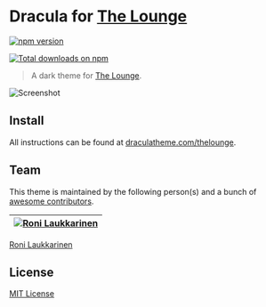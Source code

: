 # Dracula for [The Lounge](https://github.com/thelounge/thelounge)

<a href="https://yarn.pm/thelounge-theme-dracula-official"><img
		alt="npm version"
		src="https://img.shields.io/npm/v/thelounge-theme-dracula-official.svg?style=flat-square"></a>

<a href="https://npm-stat.com/charts.html?package=thelounge-theme-dracula-official&from=2021-04-13"><img
		alt="Total downloads on npm"
		src="https://img.shields.io/npm/dt/thelounge-theme-dracula-official.svg?colorB=007dc7&style=flat-square"></a>

> A dark theme for [The Lounge](https://github.com/thelounge/thelounge).

![Screenshot](https://i.imgur.com/zADytnb.png)

## Install

All instructions can be found at [draculatheme.com/thelounge](https://draculatheme.com/thelounge).

## Team

This theme is maintained by the following person(s) and a bunch of [awesome contributors](https://github.com/dracula/thelounge/graphs/contributors).

[![Roni Laukkarinen](https://avatars2.githubusercontent.com/u/1534150?s=70&u=fe1625aee7efcd85a64ddabfe4e415151c6be55d&v=4)](https://github.com/ronilaukkarinen) |
--- |
[Roni Laukkarinen](https://github.com/ronilaukkarinen)

## License

[MIT License](./LICENSE)
